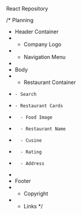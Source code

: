 React Repository


/* Planning
*  Header Container
*   - Company Logo 
*   - Navigation Menu
*  
*  Body
*   - Restaurant Container
*     - Search
*     - Restaurant Cards
*       - Food Image
*       - Restaurant Name
*       - Cusine
*       - Rating
*       - Address
*
*  Footer
*   - Copyright
*   - Links
*/